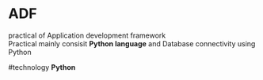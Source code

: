 # ADF
practical of Application development framework  
Practical mainly consisit **Python language** and Database connectivity using Python

#technology
**Python**
